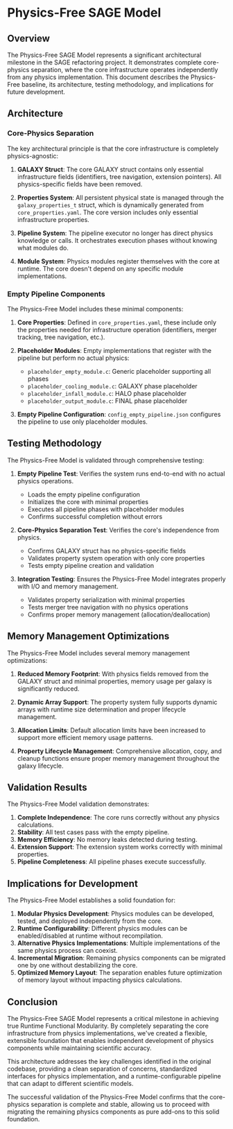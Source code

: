 # Physics-Free SAGE Model

## Overview

The Physics-Free SAGE Model represents a significant architectural milestone in the SAGE refactoring project. It demonstrates complete core-physics separation, where the core infrastructure operates independently from any physics implementation. This document describes the Physics-Free baseline, its architecture, testing methodology, and implications for future development.

## Architecture

### Core-Physics Separation

The key architectural principle is that the core infrastructure is completely physics-agnostic:

1. **GALAXY Struct**: The core GALAXY struct contains only essential infrastructure fields (identifiers, tree navigation, extension pointers). All physics-specific fields have been removed.

2. **Properties System**: All persistent physical state is managed through the `galaxy_properties_t` struct, which is dynamically generated from `core_properties.yaml`. The core version includes only essential infrastructure properties.

3. **Pipeline System**: The pipeline executor no longer has direct physics knowledge or calls. It orchestrates execution phases without knowing what modules do.

4. **Module System**: Physics modules register themselves with the core at runtime. The core doesn't depend on any specific module implementations.

### Empty Pipeline Components

The Physics-Free Model includes these minimal components:

1. **Core Properties**: Defined in `core_properties.yaml`, these include only the properties needed for infrastructure operation (identifiers, merger tracking, tree navigation, etc.).

2. **Placeholder Modules**: Empty implementations that register with the pipeline but perform no actual physics:
   - `placeholder_empty_module.c`: Generic placeholder supporting all phases
   - `placeholder_cooling_module.c`: GALAXY phase placeholder
   - `placeholder_infall_module.c`: HALO phase placeholder
   - `placeholder_output_module.c`: FINAL phase placeholder

3. **Empty Pipeline Configuration**: `config_empty_pipeline.json` configures the pipeline to use only placeholder modules.

## Testing Methodology

The Physics-Free Model is validated through comprehensive testing:

1. **Empty Pipeline Test**: Verifies the system runs end-to-end with no actual physics operations.
   - Loads the empty pipeline configuration
   - Initializes the core with minimal properties
   - Executes all pipeline phases with placeholder modules
   - Confirms successful completion without errors

2. **Core-Physics Separation Test**: Verifies the core's independence from physics.
   - Confirms GALAXY struct has no physics-specific fields
   - Validates property system operation with only core properties
   - Tests empty pipeline creation and validation

3. **Integration Testing**: Ensures the Physics-Free Model integrates properly with I/O and memory management.
   - Validates property serialization with minimal properties
   - Tests merger tree navigation with no physics operations
   - Confirms proper memory management (allocation/deallocation)

## Memory Management Optimizations

The Physics-Free Model includes several memory management optimizations:

1. **Reduced Memory Footprint**: With physics fields removed from the GALAXY struct and minimal properties, memory usage per galaxy is significantly reduced.

2. **Dynamic Array Support**: The property system fully supports dynamic arrays with runtime size determination and proper lifecycle management.

3. **Allocation Limits**: Default allocation limits have been increased to support more efficient memory usage patterns.

4. **Property Lifecycle Management**: Comprehensive allocation, copy, and cleanup functions ensure proper memory management throughout the galaxy lifecycle.

## Validation Results

The Physics-Free Model validation demonstrates:

1. **Complete Independence**: The core runs correctly without any physics calculations.
2. **Stability**: All test cases pass with the empty pipeline.
3. **Memory Efficiency**: No memory leaks detected during testing.
4. **Extension Support**: The extension system works correctly with minimal properties.
5. **Pipeline Completeness**: All pipeline phases execute successfully.

## Implications for Development

The Physics-Free Model establishes a solid foundation for:

1. **Modular Physics Development**: Physics modules can be developed, tested, and deployed independently from the core.
2. **Runtime Configurability**: Different physics modules can be enabled/disabled at runtime without recompilation.
3. **Alternative Physics Implementations**: Multiple implementations of the same physics process can coexist.
4. **Incremental Migration**: Remaining physics components can be migrated one by one without destabilizing the core.
5. **Optimized Memory Layout**: The separation enables future optimization of memory layout without impacting physics calculations.

## Conclusion

The Physics-Free SAGE Model represents a critical milestone in achieving true Runtime Functional Modularity. By completely separating the core infrastructure from physics implementations, we've created a flexible, extensible foundation that enables independent development of physics components while maintaining scientific accuracy.

This architecture addresses the key challenges identified in the original codebase, providing a clean separation of concerns, standardized interfaces for physics implementation, and a runtime-configurable pipeline that can adapt to different scientific models.

The successful validation of the Physics-Free Model confirms that the core-physics separation is complete and stable, allowing us to proceed with migrating the remaining physics components as pure add-ons to this solid foundation.
